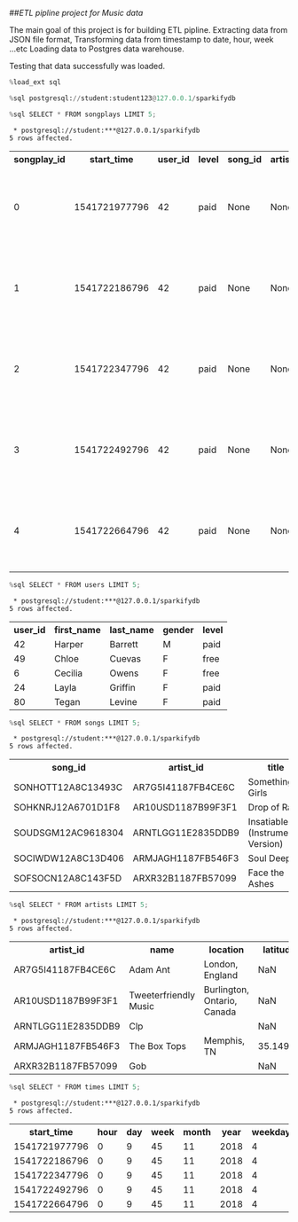 
##_ETL pipline project for Music data_

The main goal of this project is for building ETL pipline.
Extracting data from JSON file format, 
Transforming data from timestamp to date, hour, week ...etc
Loading data to Postgres data warehouse.

Testing that data successfully was loaded.

```python
%load_ext sql
```


```python
%sql postgresql://student:student123@127.0.0.1/sparkifydb
```


```python
%sql SELECT * FROM songplays LIMIT 5;
```

     * postgresql://student:***@127.0.0.1/sparkifydb
    5 rows affected.





<table>
    <tr>
        <th>songplay_id</th>
        <th>start_time</th>
        <th>user_id</th>
        <th>level</th>
        <th>song_id</th>
        <th>artist_id</th>
        <th>session_id</th>
        <th>location</th>
        <th>user_agent</th>
    </tr>
    <tr>
        <td>0</td>
        <td>1541721977796</td>
        <td>42</td>
        <td>paid</td>
        <td>None</td>
        <td>None</td>
        <td>275</td>
        <td>New York-Newark-Jersey City, NY-NJ-PA</td>
        <td>&quot;Mozilla/5.0 (Windows NT 6.3; WOW64) AppleWebKit/537.36 (KHTML, like Gecko) Chrome/36.0.1985.143 Safari/537.36&quot;</td>
    </tr>
    <tr>
        <td>1</td>
        <td>1541722186796</td>
        <td>42</td>
        <td>paid</td>
        <td>None</td>
        <td>None</td>
        <td>275</td>
        <td>New York-Newark-Jersey City, NY-NJ-PA</td>
        <td>&quot;Mozilla/5.0 (Windows NT 6.3; WOW64) AppleWebKit/537.36 (KHTML, like Gecko) Chrome/36.0.1985.143 Safari/537.36&quot;</td>
    </tr>
    <tr>
        <td>2</td>
        <td>1541722347796</td>
        <td>42</td>
        <td>paid</td>
        <td>None</td>
        <td>None</td>
        <td>275</td>
        <td>New York-Newark-Jersey City, NY-NJ-PA</td>
        <td>&quot;Mozilla/5.0 (Windows NT 6.3; WOW64) AppleWebKit/537.36 (KHTML, like Gecko) Chrome/36.0.1985.143 Safari/537.36&quot;</td>
    </tr>
    <tr>
        <td>3</td>
        <td>1541722492796</td>
        <td>42</td>
        <td>paid</td>
        <td>None</td>
        <td>None</td>
        <td>275</td>
        <td>New York-Newark-Jersey City, NY-NJ-PA</td>
        <td>&quot;Mozilla/5.0 (Windows NT 6.3; WOW64) AppleWebKit/537.36 (KHTML, like Gecko) Chrome/36.0.1985.143 Safari/537.36&quot;</td>
    </tr>
    <tr>
        <td>4</td>
        <td>1541722664796</td>
        <td>42</td>
        <td>paid</td>
        <td>None</td>
        <td>None</td>
        <td>275</td>
        <td>New York-Newark-Jersey City, NY-NJ-PA</td>
        <td>&quot;Mozilla/5.0 (Windows NT 6.3; WOW64) AppleWebKit/537.36 (KHTML, like Gecko) Chrome/36.0.1985.143 Safari/537.36&quot;</td>
    </tr>
</table>




```python
%sql SELECT * FROM users LIMIT 5;
```

     * postgresql://student:***@127.0.0.1/sparkifydb
    5 rows affected.





<table>
    <tr>
        <th>user_id</th>
        <th>first_name</th>
        <th>last_name</th>
        <th>gender</th>
        <th>level</th>
    </tr>
    <tr>
        <td>42</td>
        <td>Harper</td>
        <td>Barrett</td>
        <td>M</td>
        <td>paid</td>
    </tr>
    <tr>
        <td>49</td>
        <td>Chloe</td>
        <td>Cuevas</td>
        <td>F</td>
        <td>free</td>
    </tr>
    <tr>
        <td>6</td>
        <td>Cecilia</td>
        <td>Owens</td>
        <td>F</td>
        <td>free</td>
    </tr>
    <tr>
        <td>24</td>
        <td>Layla</td>
        <td>Griffin</td>
        <td>F</td>
        <td>paid</td>
    </tr>
    <tr>
        <td>80</td>
        <td>Tegan</td>
        <td>Levine</td>
        <td>F</td>
        <td>paid</td>
    </tr>
</table>




```python
%sql SELECT * FROM songs LIMIT 5;
```

     * postgresql://student:***@127.0.0.1/sparkifydb
    5 rows affected.





<table>
    <tr>
        <th>song_id</th>
        <th>artist_id</th>
        <th>title</th>
        <th>year</th>
        <th>duration</th>
    </tr>
    <tr>
        <td>SONHOTT12A8C13493C</td>
        <td>AR7G5I41187FB4CE6C</td>
        <td>Something Girls</td>
        <td>1982</td>
        <td>233.40363</td>
    </tr>
    <tr>
        <td>SOHKNRJ12A6701D1F8</td>
        <td>AR10USD1187B99F3F1</td>
        <td>Drop of Rain</td>
        <td>0</td>
        <td>189.57016</td>
    </tr>
    <tr>
        <td>SOUDSGM12AC9618304</td>
        <td>ARNTLGG11E2835DDB9</td>
        <td>Insatiable (Instrumental Version)</td>
        <td>0</td>
        <td>266.39628</td>
    </tr>
    <tr>
        <td>SOCIWDW12A8C13D406</td>
        <td>ARMJAGH1187FB546F3</td>
        <td>Soul Deep</td>
        <td>1969</td>
        <td>148.03546</td>
    </tr>
    <tr>
        <td>SOFSOCN12A8C143F5D</td>
        <td>ARXR32B1187FB57099</td>
        <td>Face the Ashes</td>
        <td>2007</td>
        <td>209.60608</td>
    </tr>
</table>




```python
%sql SELECT * FROM artists LIMIT 5;
```

     * postgresql://student:***@127.0.0.1/sparkifydb
    5 rows affected.





<table>
    <tr>
        <th>artist_id</th>
        <th>name</th>
        <th>location</th>
        <th>latitude</th>
        <th>longitude</th>
    </tr>
    <tr>
        <td>AR7G5I41187FB4CE6C</td>
        <td>Adam Ant</td>
        <td>London, England</td>
        <td>NaN</td>
        <td>NaN</td>
    </tr>
    <tr>
        <td>AR10USD1187B99F3F1</td>
        <td>Tweeterfriendly Music</td>
        <td>Burlington, Ontario, Canada</td>
        <td>NaN</td>
        <td>NaN</td>
    </tr>
    <tr>
        <td>ARNTLGG11E2835DDB9</td>
        <td>Clp</td>
        <td></td>
        <td>NaN</td>
        <td>NaN</td>
    </tr>
    <tr>
        <td>ARMJAGH1187FB546F3</td>
        <td>The Box Tops</td>
        <td>Memphis, TN</td>
        <td>35.14968</td>
        <td>-90.04892</td>
    </tr>
    <tr>
        <td>ARXR32B1187FB57099</td>
        <td>Gob</td>
        <td></td>
        <td>NaN</td>
        <td>NaN</td>
    </tr>
</table>




```python
%sql SELECT * FROM times LIMIT 5;
```

     * postgresql://student:***@127.0.0.1/sparkifydb
    5 rows affected.





<table>
    <tr>
        <th>start_time</th>
        <th>hour</th>
        <th>day</th>
        <th>week</th>
        <th>month</th>
        <th>year</th>
        <th>weekday</th>
    </tr>
    <tr>
        <td>1541721977796</td>
        <td>0</td>
        <td>9</td>
        <td>45</td>
        <td>11</td>
        <td>2018</td>
        <td>4</td>
    </tr>
    <tr>
        <td>1541722186796</td>
        <td>0</td>
        <td>9</td>
        <td>45</td>
        <td>11</td>
        <td>2018</td>
        <td>4</td>
    </tr>
    <tr>
        <td>1541722347796</td>
        <td>0</td>
        <td>9</td>
        <td>45</td>
        <td>11</td>
        <td>2018</td>
        <td>4</td>
    </tr>
    <tr>
        <td>1541722492796</td>
        <td>0</td>
        <td>9</td>
        <td>45</td>
        <td>11</td>
        <td>2018</td>
        <td>4</td>
    </tr>
    <tr>
        <td>1541722664796</td>
        <td>0</td>
        <td>9</td>
        <td>45</td>
        <td>11</td>
        <td>2018</td>
        <td>4</td>
    </tr>
</table>


```python

```
